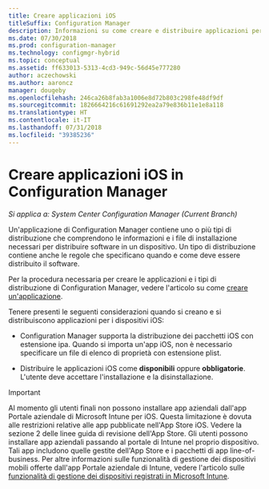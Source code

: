 ```yaml
---
title: Creare applicazioni iOS
titleSuffix: Configuration Manager
description: Informazioni su come creare e distribuire applicazioni per dispositivi iOS in Configuration Manager.
ms.date: 07/30/2018
ms.prod: configuration-manager
ms.technology: configmgr-hybrid
ms.topic: conceptual
ms.assetid: ff633013-5313-4cd3-949c-56d45e777280
author: aczechowski
ms.author: aaroncz
manager: dougeby
ms.openlocfilehash: 246ca26b8fab3a1006e8d72b803c298fe48df9df
ms.sourcegitcommit: 1826664216c61691292ea2a79e836b11e1e8a118
ms.translationtype: HT
ms.contentlocale: it-IT
ms.lasthandoff: 07/31/2018
ms.locfileid: "39385236"
---
```

# <a name="create-ios-applications-in-configuration-manager"></a>Creare applicazioni iOS in Configuration Manager

*Si applica a: System Center Configuration Manager (Current Branch)*

Un'applicazione di Configuration Manager contiene uno o più tipi di distribuzione che comprendono le informazioni e i file di installazione necessari per distribuire software in un dispositivo. Un tipo di distribuzione contiene anche le regole che specificano quando e come deve essere distribuito il software.  

Per la procedura necessaria per creare le applicazioni e i tipi di distribuzione di Configuration Manager, vedere l'articolo su come [creare un'applicazione](/sccm/apps/deploy-use/create-applications#bkmk_create). 

Tenere presenti le seguenti considerazioni quando si creano e si distribuiscono applicazioni per i dispositivi iOS:  

- Configuration Manager supporta la distribuzione dei pacchetti iOS con estensione ipa. Quando si importa un'app iOS, non è necessario specificare un file di elenco di proprietà con estensione plist. 

- Distribuire le applicazioni iOS come **disponibili** oppure **obbligatorie**. L'utente deve accettare l'installazione e la disinstallazione.

> [!IMPORTANT]  
>  Al momento gli utenti finali non possono installare app aziendali dall'app Portale aziendale di Microsoft Intune per iOS. Questa limitazione è dovuta alle restrizioni relative alle app pubblicate nell'App Store iOS. Vedere la sezione 2 delle linee guida di revisione dell'App Store. Gli utenti possono installare app aziendali passando al portale di Intune nel proprio dispositivo. Tali app includono quelle gestite dell'App Store e i pacchetti di app line-of-business. Per altre informazioni sulle funzionalità di gestione dei dispositivi mobili offerte dall'app Portale aziendale di Intune, vedere l'articolo sulle [funzionalità di gestione dei dispositivi registrati in Microsoft Intune](https://docs.microsoft.com/intune/device-enrollment).  
